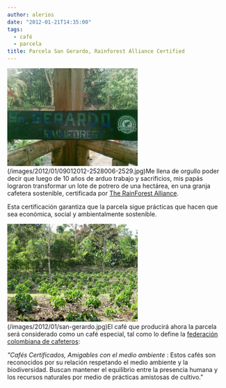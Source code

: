 ```yaml
---
author: alerios
date: "2012-01-21T14:35:00"
tags:
  - café
  - parcela
title: Parcela San Gerardo, Rainforest Alliance Certified
---
```


![](/images/2012/01/09012012-2528006-2529-300x225.jpg)  
(/images/2012/01/09012012-2528006-2529.jpg)Me llena de orgullo poder
decir que luego de 10 años de arduo trabajo y sacrificios, mis papás lograron
transformar un lote de potrero de una hectárea, en una granja cafetera
sostenible, certificada por [The RainForest Alliance](http://www.rainforest-alliance.org/).

Esta certificación garantiza que la parcela sigue prácticas que hacen que sea
económica, social y ambientalmente sostenible.

![](/images/2012/01/san-gerardo-300x225.jpg)  
(/images/2012/01/san-gerardo.jpg)El café que producirá ahora la parcela será considerado como un
café especial, tal como lo define la [federación colombiana de
cafeteros](http://www.federaciondecafeteros.org/clientes/es/nuestra_propuesta_de_valor/portafolio_de_productos/nuestro_cafe_especial/):

_"Cafés Certificados, Amigables con el medio ambiente_ : Estos cafés son
reconocidos por su relación respetando el medio ambiente y la biodiversidad.
Buscan mantener el equilibrio entre la presencia humana y los recursos
naturales por medio de prácticas amistosas de cultivo."
